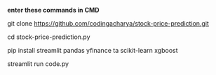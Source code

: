 **enter these commands in CMD**

git clone https://github.com/codingacharya/stock-price-prediction.git

cd stock-price-prediction.py

pip install streamlit pandas yfinance ta scikit-learn xgboost

streamlit run code.py

